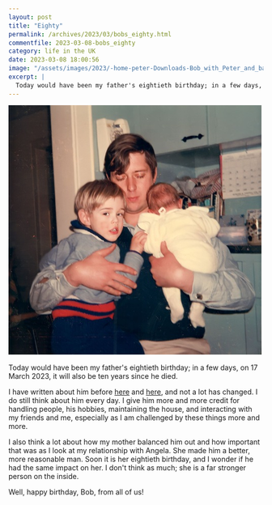 ```yaml
---
layout: post
title: "Eighty"
permalink: /archives/2023/03/bobs_eighty.html
commentfile: 2023-03-08-bobs_eighty
category: life in the UK
date: 2023-03-08 18:00:56
image: "/assets/images/2023/-home-peter-Downloads-Bob_with_Peter_and_baby_John.jpg"
excerpt: |
  Today would have been my father's eightieth birthday; in a few days, on 17 March 2023, it will also be ten years since he died.
---
```


<a href="/assets/images/2023/-home-peter-Downloads-Bob_with_Peter_and_baby_John.jpg" title="Click for a larger image"><img src="/assets/images/2023/-home-peter-Downloads-Bob_with_Peter_and_baby_John-thumb.jpg" width="500" alt="Image - -home-peter-Downloads-Bob_with_Peter_and_baby_John" /></a>

Today would have been my father's eightieth birthday; in a few days, on 17 March 2023, it will also be ten years since he died.

I have written about him before [here](/archives/2020/03/seventy-seven.html) and [here](/archives/2014/03/one_year_on.html), and not a lot has changed. I do still think about him every day. I give him more and more credit for handling people, his hobbies, maintaining the house, and interacting with my friends and me, especially as I am challenged by these things more and more.

I also think a lot about how my mother balanced him out and how important that was as I look at my relationship with Angela. She made him a better, more reasonable man. Soon it is her eightieth birthday, and I wonder if he had the same impact on her. I don't think as much; she is a far stronger person on the inside.

Well, happy birthday, Bob, from all of us!
